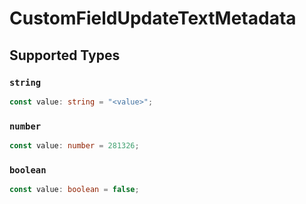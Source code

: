 # CustomFieldUpdateTextMetadata


## Supported Types

### `string`

```typescript
const value: string = "<value>";
```

### `number`

```typescript
const value: number = 281326;
```

### `boolean`

```typescript
const value: boolean = false;
```


